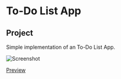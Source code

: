 # To-Do List App

## Project
Simple implementation of an To-Do List App.

![Screenshot](../assets/screenshot.png?raw=true)

[Preview](https://kimurarh.github.io/to-do-list/)


